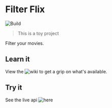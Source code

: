 # Filter Flix 
![Build](https://github.com/caonUlisses/filterflix/workflows/Build/badge.svg)
> This is a toy project

Filter your movies.

## Learn it
View the ![wiki](https://github.com/caonUlisses/filterflix/wiki) to get a grip on what's available.

## Try it
See the live api ![here](http://ec2-3-16-28-233.us-east-2.compute.amazonaws.com/)
